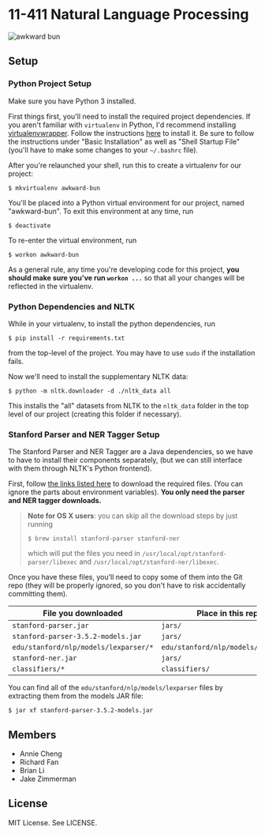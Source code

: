 # 11-411 Natural Language Processing

![awkward bun](https://athrice.files.wordpress.com/2015/04/scrunchy-bun.png)


## Setup

### Python Project Setup

Make sure you have Python 3 installed.

First things first, you'll need to install the required project dependencies. If
you aren't familiar with `virtualenv` in Python, I'd recommend installing
[virtualenvwrapper]. Follow the instructions [here][vew-install] to install it.
Be sure to follow the instructions under "Basic Installation" as well as "Shell
Startup File" (you'll have to make some changes to your `~/.bashrc` file).

After you're relaunched your shell, run this to create a virtualenv for our
project:

```console
$ mkvirtualenv awkward-bun
```

You'll be placed into a Python virtual environment for our project, named
"awkward-bun". To exit this environment at any time, run

```console
$ deactivate
```

To re-enter the virtual environment, run

```console
$ workon awkward-bun
```

As a general rule, any time you're developing code for this project, **you
should make sure you've run `workon ...`** so that all your changes will be
reflected in the virtualenv.

### Python Dependencies and NLTK

While in your virtualenv, to install the python dependencies, run

```console
$ pip install -r requirements.txt
```

from the top-level of the project. You may have to use `sudo` if the
installation fails.

Now we'll need to install the supplementary NLTK data:

```console
$ python -m nltk.downloader -d ./nltk_data all
```

This installs the "all" datasets from NLTK to the `nltk_data` folder in the top
level of our project (creating this folder if necessary).


### Stanford Parser and NER Tagger Setup

The Stanford Parser and NER Tagger are a Java dependencies, so we have to have
to install their components separately, (but we can still interface with them
through NLTK's Python frontend).

First, follow [the links listed here][third-party] to download the required
files. (You can ignore the parts about environment variables). **You only need
the parser and NER tagger downloads.**

> **Note for OS X users**: you can skip all the download steps by just running
>
>     $ brew install stanford-parser stanford-ner
>
> which will put the files you need in `/usr/local/opt/stanford-parser/libexec`
> and `/usr/local/opt/stanford-ner/libexec`.

Once you have these files, you'll need to copy some of them into the Git repo
(they will be properly ignored, so you don't have to risk accidentally
committing them).

| File you downloaded                   | Place in this repo                   |
| -------------------                   | ------------------                   |
| `stanford-parser.jar`                 | `jars/`                              |
| `stanford-parser-3.5.2-models.jar`    | `jars/`                              |
| `edu/stanford/nlp/models/lexparser/*` | `edu/stanford/nlp/models/lexparser/` |
| `stanford-ner.jar`                    | `jars/`                              |
| `classifiers/*`                       | `classifiers/`                       |

You can find all of the `edu/stanford/nlp/models/lexparser` files by extracting
them from the models JAR file:

```console
$ jar xf stanford-parser-3.5.2-models.jar
```


## Members

- Annie Cheng
- Richard Fan
- Brian Li
- Jake Zimmerman

## License

MIT License. See LICENSE.

[virtualenvwrapper]: https://virtualenvwrapper.readthedocs.org/en/latest/
[vew-install]: http://virtualenvwrapper.readthedocs.org/en/latest/install.html#basic-installation
[third-party]: https://github.com/nltk/nltk/wiki/Installing-Third-Party-Software#stanford-tagger-ner-tokenizer-and-parser
